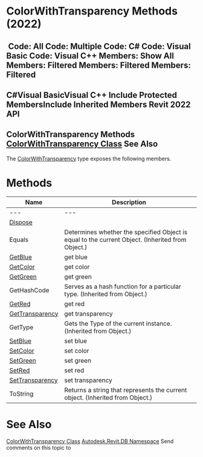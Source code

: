 # ColorWithTransparency Methods (2022)

﻿
 Code: All Code: Multiple Code: C# Code: Visual Basic Code: Visual C++  Members: Show All Members: Filtered Members: Filtered Members: Filtered   
---  
C#Visual BasicVisual C++
Include Protected MembersInclude Inherited Members
Revit 2022 API  
---  
ColorWithTransparency Methods  
[ColorWithTransparency Class](b68f80e1-5ea0-a485-ec3e-7dd077043230.md "ColorWithTransparency Class") See Also  
---  
The [ColorWithTransparency](b68f80e1-5ea0-a485-ec3e-7dd077043230.md "ColorWithTransparency Class") type exposes the following members.
# Methods
| Name | Description |
| --- | --- |
| --- | --- | --- |
| [Dispose](4b5ae35b-9ed3-697a-75c3-b9418f17ebd4.md "Dispose Method") |
| Equals | Determines whether the specified Object is equal to the current Object. (Inherited from Object.) |
| [GetBlue](3f299d95-fd17-23ea-0916-8b3e1b4009f4.md "GetBlue Method") | get blue |
| [GetColor](a272f155-0bd7-0f3f-7d37-bb0b853930ef.md "GetColor Method") | get color |
| [GetGreen](9183068d-59f8-f1c6-28b1-724efbc6a430.md "GetGreen Method") | get green |
| GetHashCode | Serves as a hash function for a particular type.  (Inherited from Object.) |
| [GetRed](77705bfb-25f3-717c-8a36-2a7fd2029686.md "GetRed Method") | get red |
| [GetTransparency](2f170ed9-52a0-88a1-f972-f237859ee8bf.md "GetTransparency Method") | get transparency |
| GetType | Gets the Type of the current instance. (Inherited from Object.) |
| [SetBlue](25ae3fd4-3b8d-6937-6add-bceca9396cc5.md "SetBlue Method") | set blue |
| [SetColor](8020939e-7696-2c9e-7e8d-4762f0503f41.md "SetColor Method") | set color |
| [SetGreen](0c19d5e5-0082-af20-c100-e5ae73748da9.md "SetGreen Method") | set green |
| [SetRed](8b170c40-0661-ff1c-da39-eec1510bf7b5.md "SetRed Method") | set red |
| [SetTransparency](814d5c8d-25a5-483b-c2b5-3325c37476ab.md "SetTransparency Method") | set transparency |
| ToString | Returns a string that represents the current object. (Inherited from Object.) |

# See Also
[ColorWithTransparency Class](b68f80e1-5ea0-a485-ec3e-7dd077043230.md "ColorWithTransparency Class")
[Autodesk.Revit.DB Namespace](87546ba7-461b-c646-cbb1-2cb8f5bff8b2.md "Autodesk.Revit.DB Namespace")
Send comments on this topic to 
